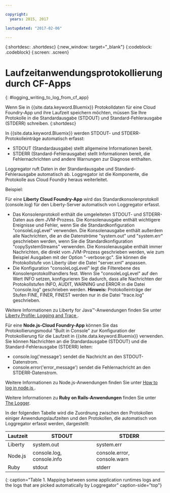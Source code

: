 ```yaml
---

copyright:
  years: 2015, 2017

lastupdated: "2017-02-06"

---
```



{:shortdesc: .shortdesc}
{:new_window: target="_blank"}
{:codeblock: .codeblock}
{:screen: .screen}

# Laufzeitanwendungsprotokollierung durch CF-Apps
{: #logging_writing_to_log_from_cf_app}

Wenn Sie in {{site.data.keyword.Bluemix}} Protokolldaten für eine Cloud Foundry-App und ihre Laufzeit speichern möchten, müssen Sie Ihre Protokolle in die Standardausgabe (STDOUT) und Standard-Fehlerausgabe (STDERR) schreiben. 
{:shortdesc}

In {{site.data.keyword.Bluemix}} werden STDOUT- und STDERR-Protokolleinträge automatisch erfasst:

* STDOUT (Standardausgabe) stellt allgemeine Informationen bereit.  
* STDERR (Standard-Fehlerausgabe) stellt Informationen bereit, die Fehlernachrichten und andere Warnungen zur Diagnose enthalten. 

Loggregator ruft Daten in der Standardausgabe und Standard-Fehlerausgabe automatisch ab. Loggregator ist die Komponente, die Protokolle aus Cloud Foundry heraus weiterleitet. 

Beispiel: 

Für eine **Liberty Cloud Foundry-App** wird das Standardkonsolenprotokoll (console.log) für den Liberty-Server automatisch von Loggregator erfasst. 

* Das Konsolenprotokoll enthält die umgeleiteten STDOUT- und STDERR-Daten aus dem JVM-Prozess. Die Konsolenausgabe enthält wichtigere Ereignisse und Fehler, wenn Sie die Standardkonfiguration "consoleLogLevel" verwenden. Die Konsolenausgabe enthält außerdem alle Nachrichten, die an die Datenströme "system.out" und "system.err" geschrieben werden, wenn Sie die Standardkonfiguration "copySystemStreams" verwenden. Die Konsolenausgabe enthält immer Nachrichten, die direkt vom JVM-Prozess geschrieben werden, wie zum Beispiel Ausgaben mit der Option "-verbose:gc". Sie können die Protokollstufe von Liberty über die Datei "server.xml" anpassen.
* Die Konfiguration "consoleLogLevel" legt die Filterebene des Konsolenprotokollhandlers fest. Wenn Sie "consoleLogLevel" auf den Wert INFO setzen, konfigurieren Sie dadurch, dass alle Nachrichten der Protokollstufen INFO, AUDIT, WARNING und ERROR in die Datei "console.log" geschrieben werden. **Hinweis:** Protokolleinträge der Stufen FINE, FINER, FINEST werden nur in die Datei "trace.log" geschrieben.

Weitere Informationen zu Liberty for Java™-Anwendungen finden Sie unter [Liberty Profile: Logging and Trace ](http://www-01.ibm.com/support/knowledgecenter/was_beta_liberty/com.ibm.websphere.wlp.nd.multiplatform.doc/ae/rwlp_logging.html).

Für eine **Node.js-Cloud Foundry-App** können Sie das Protokollierungsmodul "Built in Console" zur Konfiguration der Protokollierung für die Laufzeit in {{site.data.keyword.Bluemix}} verwenden. Sie können Nachrichten an die Standardausgabe (STDOUT) und die Standard-Fehlerausgabe (STDERR) leiten:

* console.log('message') sendet die Nachricht an den STDOUT-Datenstrom.
* console.error('error_message') sendet die Fehlernachricht an den STDERR-Datenstrom.

Weitere Informationen zu Node.js-Anwendungen finden Sie unter [How to log in node.js ](http://docs.nodejitsu.com/articles/intermediate/how-to-log).


Weitere Informationen zu **Ruby on Rails-Anwendungen** finden Sie unter [The Logger](http://guides.rubyonrails.org/debugging_rails_applications.html#the-logger).

In der folgenden Tabelle wird die Zuordnung zwischen den Protokollen einiger Anwendungslaufzeiten und den Protokollen, die automatisch von Loggregator erfasst werden, dargestellt:

| **Lautzeit** |    **STDOUT**     | **STDERR** |
|-----------------|-------------------|-------------------|
| Liberty | system.out | system.err |
| Node.js | console.log, console.info | console.error, console.warn |
| Ruby | stdout| stderr |
{: caption="Table 1. Mapping between some application runtimes logs and the logs that are picked automatically by Loggregator" caption-side="top"}

